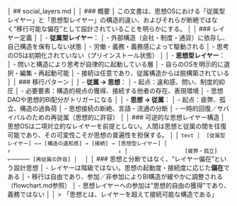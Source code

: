 │  ## social_layers.md
│
│  ### 概要
│  この文書は、思想OSにおける「従属型レイヤー」と「思想型レイヤー」の構造的違い、およびそれらが断絶ではなく“移行可能な偏在”として設計されていることを明らかにする。
│
│  ### レイヤー定義
│
│  - **従属型レイヤー**：
│    - 外部構造（会社・制度・通貨）に依存し、自己構造を保有しない状態
│    - 労働・義務・義務感によって駆動される
│    - 思考のOSは初期化されていない（プリインストール状態）
│
│  - **思想型レイヤー**：
│    - 問いと構造により思考が自律的に起動している層
│    - 自らのOSを明示的に選択・編集・再起動可能
│    - 接続は任意であり、従属構造からは脱構築されている
│
│  ### 移行パターン
│
│  - **従属 → 思想**：
│    - 起点：違和感、問い、制度的抑圧
│    - 必要要素：構造的視点の獲得、接続する他者の存在、表現環境
│    - 思想DAOや思想的BI配分がトリガーになる
│
│  - **思想 → 従属**：
│    - 起点：疲弊、孤立、構造の過負荷
│    - 思想接続の断絶、言語・流通の分断
│    - 一時的回復／サバイバルのための再従属（思想的に許容）
│
│  ### 可逆的な思想レイヤー構造
│  思想OSは二項対立的なレイヤーを前提としない。人間は思想と従属の間を往復可能であり、その可変性こそが思想の普遍性を担保する。
│
│  ```text
│  [従属型レイヤー] ←→ [構造の違和感] → [接続] → [思想型レイヤー]
│                      ↑                                  ↓
│                  [疲弊・孤立] ←────── [再従属の許容]
│  ```
│
│  ### 思想と分断ではなく、“レイヤー偏在”という設計思想
│  - レイヤーは階級ではない。思想の起動度・接続度に応じた**偏在**である
│  - 移行は自由であり、参加／非参加によりBI構造が緩やかに調整される（flowchart.md参照）
│  - 思想レイヤーへの参加は“思想的自由の獲得”であり、義務ではない
│
│  > 「思想とは、レイヤーを超えて接続可能な構造である」
